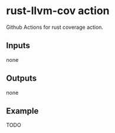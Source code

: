 # rust-llvm-cov action

Github Actions for rust coverage action.

## Inputs

none

## Outputs

none

## Example

TODO
